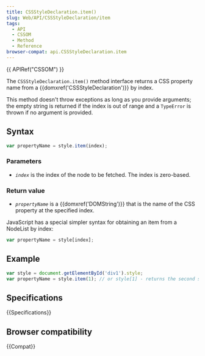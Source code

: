 ```yaml
---
title: CSSStyleDeclaration.item()
slug: Web/API/CSSStyleDeclaration/item
tags:
  - API
  - CSSOM
  - Method
  - Reference
browser-compat: api.CSSStyleDeclaration.item
---
```

{{ APIRef("CSSOM") }}

The `CSSStyleDeclaration.item()`
method interface returns a CSS property name from a {{domxref('CSSStyleDeclaration')}}
by index.

This method doesn't throw exceptions as long as you provide
arguments; the empty string is returned if the index is out of range and a
`TypeError` is thrown if no argument is provided.

## Syntax

```js
var propertyName = style.item(index);
```

### Parameters

- _`index`_ is the index of the node to be fetched. The index is
  zero-based.

### Return value

- *`propertyName`* is a {{domxref('DOMString')}} that is the name of
  the CSS property at the specified index.

JavaScript has a special simpler syntax for obtaining an item from a NodeList by index:

```js
var propertyName = style[index];
```

## Example

```js
var style = document.getElementById('div1').style;
var propertyName = style.item(1); // or style[1] - returns the second style listed
```

## Specifications

{{Specifications}}

## Browser compatibility

{{Compat}}
